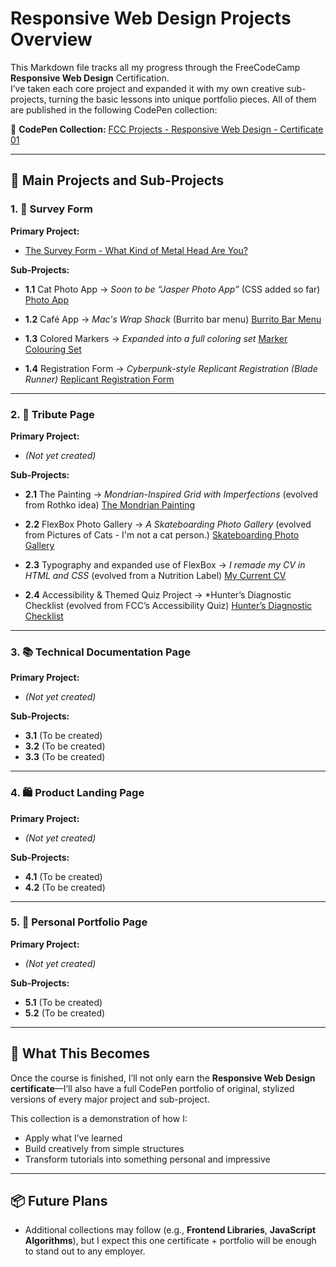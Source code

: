 # Responsive Web Design Projects Overview

This Markdown file tracks all my progress through the FreeCodeCamp **Responsive Web Design** Certification.  
I’ve taken each core project and expanded it with my own creative sub-projects, turning the basic lessons into unique portfolio pieces. All of them are published in the following CodePen collection:


🔗 **CodePen Collection:** [FCC Projects - Responsive Web Design - Certificate 01](https://codepen.io/collection/OyNaGb)  

---

## 📁 Main Projects and Sub-Projects

### 1. 🧾 Survey Form  
**Primary Project:**  
- [The Survey Form - What Kind of Metal Head Are You?](https://codepen.io/Mike-MacDonagh/pen/ByoZwao)

**Sub-Projects:**  
- **1.1** Cat Photo App → *Soon to be “Jasper Photo App”* (CSS added so far)
    [Photo App](https://codepen.io/Mike-MacDonagh/pen/yyYMrMM)

- **1.2** Café App → *Mac's Wrap Shack* (Burrito bar menu)
    [Burrito Bar Menu](https://codepen.io/Mike-MacDonagh/pen/raOybGY)

- **1.3** Colored Markers → *Expanded into a full coloring set*
    [Marker Colouring Set](https://codepen.io/Mike-MacDonagh/pen/EaVmymK)

- **1.4** Registration Form → *Cyberpunk-style Replicant Registration (Blade Runner)*
    [Replicant Registration Form](https://codepen.io/Mike-MacDonagh/pen/azvwyQq)

---

### 2. 🎨 Tribute Page  
**Primary Project:**  
- _(Not yet created)_

**Sub-Projects:**  
- **2.1** The Painting → *Mondrian-Inspired Grid with Imperfections* (evolved from Rothko idea)
    [The Mondrian Painting](https://codepen.io/Mike-MacDonagh/pen/pvjwYVY)

- **2.2** FlexBox Photo Gallery → *A Skateboarding Photo Gallery* (evolved from Pictures of Cats - I'm not a cat person.)
    [Skateboarding Photo Gallery](https://codepen.io/Mike-MacDonagh/pen/RNWZrBe)

- **2.3** Typography and expanded use of FlexBox → *I remade my CV in HTML and CSS* (evolved from a Nutrition Label)
    [My Current CV](https://codepen.io/Mike-MacDonagh/pen/EaVvWwZ)

- **2.4** Accessibility & Themed Quiz Project → *Hunter’s Diagnostic Checklist (evolved from FCC’s Accessibility Quiz)
    [Hunter’s Diagnostic Checklist](https://codepen.io/Mike-MacDonagh/pen/EaVvWwZ)

---

### 3. 📚 Technical Documentation Page  
**Primary Project:**  
- _(Not yet created)_

**Sub-Projects:**  
- **3.1** (To be created)  
- **3.2** (To be created)  
- **3.3** (To be created)

---

### 4. 🛍️ Product Landing Page  
**Primary Project:**  
- _(Not yet created)_

**Sub-Projects:**  
- **4.1** (To be created)  
- **4.2** (To be created)

---

### 5. 👤 Personal Portfolio Page  
**Primary Project:**  
- _(Not yet created)_

**Sub-Projects:**  
- **5.1** (To be created)  
- **5.2** (To be created)

---

## 🚀 What This Becomes

Once the course is finished, I’ll not only earn the **Responsive Web Design certificate**—I’ll also have a full CodePen portfolio of original, stylized versions of every major project and sub-project.

This collection is a demonstration of how I:
- Apply what I’ve learned
- Build creatively from simple structures
- Transform tutorials into something personal and impressive

---

## 📦 Future Plans

- Additional collections may follow (e.g., **Frontend Libraries**, **JavaScript Algorithms**), but I expect this one certificate + portfolio will be enough to stand out to any employer.